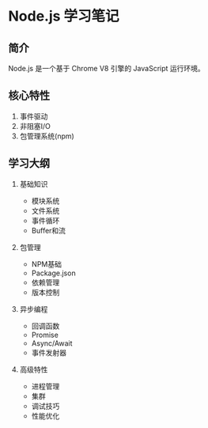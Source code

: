 # Node.js 学习笔记

## 简介
Node.js 是一个基于 Chrome V8 引擎的 JavaScript 运行环境。

## 核心特性
1. 事件驱动
2. 非阻塞I/O
3. 包管理系统(npm)

## 学习大纲
1. 基础知识
   - 模块系统
   - 文件系统
   - 事件循环
   - Buffer和流

2. 包管理
   - NPM基础
   - Package.json
   - 依赖管理
   - 版本控制

3. 异步编程
   - 回调函数
   - Promise
   - Async/Await
   - 事件发射器

4. 高级特性
   - 进程管理
   - 集群
   - 调试技巧
   - 性能优化

